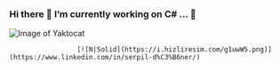 ### Hi there 🔭 I’m currently working on C# ... 👋
![Image of Yaktocat](https://i.hizliresim.com/Fg58L2.jpg)

                     [![N|Solid](https://i.hizliresim.com/g1uwW5.png)](https://www.linkedin.com/in/serpil-d%C3%B6ner/)
<!--
**SDONER/SDONER** is a ✨ _special_ ✨ repository because its `README.md` (this file) appears on your GitHub profile.

Here are some ideas to get you started:

- 🔭 I’m currently working on C# ...

-->
